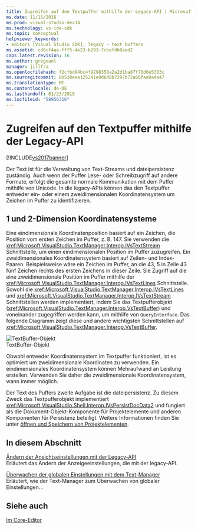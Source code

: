 ```yaml
---
title: Zugreifen auf den Textpuffer mithilfe der Legacy-API | Microsoft-Dokumentation
ms.date: 11/15/2016
ms.prod: visual-studio-dev14
ms.technology: vs-ide-sdk
ms.topic: conceptual
helpviewer_keywords:
- editors [Visual Studio SDK], legacy - text buffers
ms.assetid: cd6cf4ae-fff5-4e23-b293-7cbafdb8aed2
caps.latest.revision: 16
ms.author: gregvanl
manager: jillfra
ms.openlocfilehash: f2cfbd84bc4f9298358a2a2d1ba87f76d6e5303c
ms.sourcegitcommit: 8b538eea125241e9d6d8b7297b72a66faa9a4a47
ms.translationtype: MT
ms.contentlocale: de-DE
ms.lasthandoff: 01/23/2019
ms.locfileid: "58956316"
---
```

# <a name="accessing-the-text-buffer-by-using-the-legacy-api"></a>Zugreifen auf den Textpuffer mithilfe der Legacy-API
[!INCLUDE[vs2017banner](../includes/vs2017banner.md)]

Der Text ist für die Verwaltung von Text-Streams und dateipersistenz zuständig. Auch wenn der Puffer Lese- oder Schreibzugriff auf andere Formate, erfolgt die gesamte normale Kommunikation mit dem Puffer mithilfe von Unicode. In die legacy-APIs können das den Textpuffer entweder ein- oder einem zweidimensionalen Koordinatensystem um Zeichen im Puffer zu identifizieren.  
  
## <a name="one--and-two-dimension-coordinate-systems"></a>1 und 2-Dimension Koordinatensysteme  
 Eine eindimensionale Koordinatenposition basiert auf ein Zeichen, die Position vom ersten Zeichen im Puffer, z. B. 147. Sie verwenden die <xref:Microsoft.VisualStudio.TextManager.Interop.IVsTextStream> Schnittstelle, um einen eindimensionalen Position im Puffer zuzugreifen. Ein zweidimensionales Koordinatensystem basiert auf Zeilen- und Index-Paaren. Beispielsweise wäre ein Zeichen im Puffer, an die 43, 5 in Zeile 43 fünf Zeichen rechts des ersten Zeichens in dieser Zeile. Sie Zugriff auf die eine zweidimensionale Position im Puffer mithilfe der <xref:Microsoft.VisualStudio.TextManager.Interop.IVsTextLines> Schnittstelle. Sowohl die <xref:Microsoft.VisualStudio.TextManager.Interop.IVsTextLines> und <xref:Microsoft.VisualStudio.TextManager.Interop.IVsTextStream> Schnittstellen werden implementiert, indem Sie das Textpufferobjekt (<xref:Microsoft.VisualStudio.TextManager.Interop.VsTextBuffer>) und voneinander zugegriffen werden kann, um mithilfe von `QueryInterface`. Das folgende Diagramm zeigt diese und andere wichtigsten Schnittstellen auf <xref:Microsoft.VisualStudio.TextManager.Interop.VsTextBuffer>.  
  
 ![TextBuffer-Objekt](../extensibility/media/vstextbuffer.gif "VsTextBuffer")  
TextBuffer-Objekt  
  
 Obwohl entweder Koordinatensystem im Textpuffer funktioniert, ist es optimiert um zweidimensionale Koordinaten zu verwenden. Ein eindimensionales Koordinatensystem können Mehraufwand an Leistung erstellen. Verwenden Sie daher die zweidimensionale Koordinatensystem, wann immer möglich.  
  
 Der Text des Puffers zweite Aufgabe ist die dateipersistenz. Zu diesem Zweck das Textpufferobjekt implementiert <xref:Microsoft.VisualStudio.Shell.Interop.IVsPersistDocData2> und fungiert als die Dokument-Objekt-Komponente für Projektelemente und anderen Komponenten für Persistenz beteiligt. Weitere Informationen finden Sie unter [öffnen und Speichern von Projektelementen](../extensibility/internals/opening-and-saving-project-items.md).  
  
## <a name="in-this-section"></a>In diesem Abschnitt  
 [Ändern der Ansichtseinstellungen mit der Legacy-API](../extensibility/changing-view-settings-by-using-the-legacy-api.md)  
 Erläutert das Ändern der Anzeigeeinstellungen, die mit der legacy-API.  
  
 [Überwachen der globalen Einstellungen mit dem Text-Manager](../extensibility/using-the-text-manager-to-monitor-global-settings.md)  
 Erläutert, wie der Text-Manager zum Überwachen von globaler Einstellungen...  
  
## <a name="see-also"></a>Siehe auch  
 [Im Core-Editor](../extensibility/inside-the-core-editor.md)
